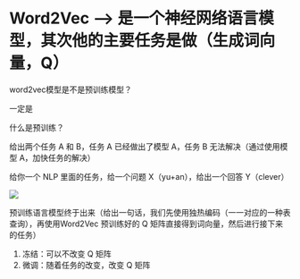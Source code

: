 # Word2Vec --> 是一个神经网络语言模型，其次他的主要任务是做（生成词向量，Q）

word2vec模型是不是预训练模型？

 一定是

什么是预训练？

给出两个任务 A 和 B，任务 A 已经做出了模型 A，任务 B 无法解决（通过使用模型 A，加快任务的解决）

给你一个 NLP 里面的任务，给一个问题 X（yu+an），给出一个回答 Y（clever）


![](/img/02-1.png)

预训练语言模型终于出来（给出一句话，我们先使用独热编码（一一对应的一种表查询），再使用Word2Vec 预训练好的 Q 矩阵直接得到词向量，然后进行接下来的任务）

1. 冻结：可以不改变 Q 矩阵
2. 微调：随着任务的改变，改变 Q 矩阵
